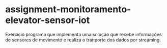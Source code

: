 # assignment-monitoramento-elevator-sensor-iot
Exercício programa que implementa uma solução que recebe informações de sensores de movimento e realiza o tranporte dos dados por streaming.
